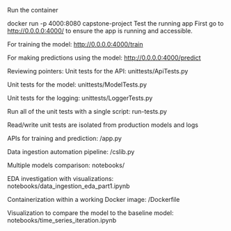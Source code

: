 Run the container

docker run -p 4000:8080 capstone-project
Test the running app
First go to http://0.0.0.0:4000/ to ensure the app is running and accessible.

For training the model: http://0.0.0.0:4000/train

For making predictions using the model: http://0.0.0.0:4000/predict

Reviewing pointers:
Unit tests for the API: unittests/ApiTests.py

Unit tests for the model: unittests/ModelTests.py

Unit tests for the logging: unittests/LoggerTests.py

Run all of the unit tests with a single script: run-tests.py

Read/write unit tests are isolated from production models and logs

APIs for training and prediction: /app.py

Data ingestion automation pipeline: /cslib.py

Multiple models comparison: notebooks/

EDA investigation with visualizations: notebooks/data_ingestion_eda_part1.ipynb

Containerization within a working Docker image: /Dockerfile

Visualization to compare the model to the baseline model: notebooks/time_series_iteration.ipynb

